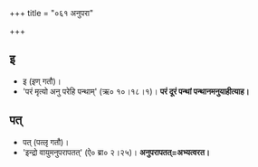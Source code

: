 +++
title = "०६१ अनुपरा"

+++
## इ
- इ (इण् गतौ)।
- 'परं मृत्यो अनु परेहि पन्थाम्' (ऋ० १०।१८।१)। **परं दूरं पन्थां पन्थानमनुयाहीत्याह।**

## पत्
- पत् (पत्लृ गतौ)।
- 'इन्द्रो वायुमनुपरापतत्' (ऐ० ब्रा० २।२५)। **अनुपरापतत्=अभ्यत्वरत।**
